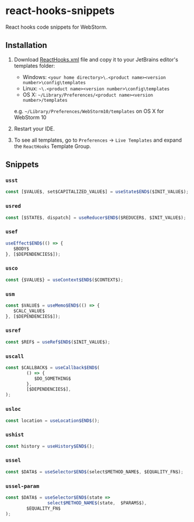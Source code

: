 # react-hooks-snippets

React hooks code snippets for WebStorm.  

## Installation

1. Download [ReactHooks.xml](ReactHooks.xml) file and copy it to your JetBrains editor's templates folder:

   - Windows: `<your home directory>\.<product name><version number>\config\templates`
   - Linux: `~\.<product name><version number>\config\templates`
   - OS X: `~/Library/Preferences/<product name><version number>/templates`

   e.g. `~/Library/Preferences/WebStorm10/templates` on OS X for WebStorm 10

2. Restart your IDE.

3. To see all templates, go to `Preferences` -> `Live Templates` and expand the `ReactHooks` Template Group.


## Snippets

<!--DOC_START-->
### `usst`

```js
const [$VALUE$, set$CAPITALIZED_VALUE$] = useState$END$($INIT_VALUE$);

```

### `usred`

```js
const [$STATE$, dispatch] = useReducer$END$($REDUCER$, $INIT_VALUE$);

```

### `usef`

```js
useEffect$END$(() => {
   $BODY$
}, [$DEPENDENCIES$]);

```
### `usco`

```js
const {$VALUE$} = useContext$END$($CONTEXT$);

```

### `usm`

```js
const $VALUE$ = useMemo$END$(() => {
   $CALC_VALUE$
}, [$DEPENDENCIES$]);

```

### `usref`

```js
const $REF$ = useRef$END$($INIT_VALUE$);

```

### `uscall`

```js
const $CALLBACK$ = useCallback$END$(
        () => {
           $DO_SOMETHING$
        },
        [$DEPENDENCIES$],
);

```

### `usloc`

```js
const location = useLocation$END$();

```
### `ushist`

```js
const history = useHistory$END$();

```

### `ussel`

```js
const $DATA$ = useSelector$END$(select$METHOD_NAME$, $EQUALITY_FN$);

```

### `ussel-param`

```js
const $DATA$ = useSelector$END$(state =>
                select$METHOD_NAME$(state,  $PARAMS$),
        $EQUALITY_FN$
);

```
